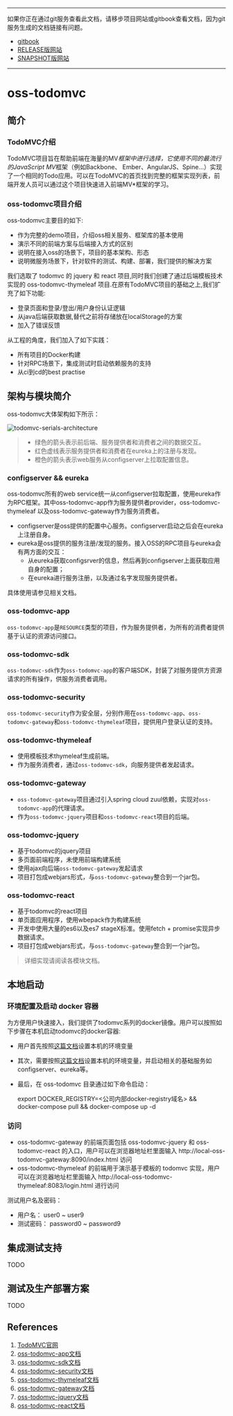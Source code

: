 -----
如果你正在通过git服务查看此文档，请移步项目网站或gitbook查看文档，因为git服务生成的文档链接有问题。
+ [gitbook](http://mvn-site.internal/oss-develop/gitbook)
+ [RELEASE版网站](http://mvn-site.internal/oss/staging)
+ [SNAPSHOT版网站](http://mvn-site.internal/oss-develop/staging)
-----

# oss-todomvc

## 简介
### TodoMVC介绍

TodoMVC项目旨在帮助前端在海量的MV*框架中进行选择，它使用不同的最流行的JavaScript MV*框架（例如Backbone、 Ember、AngularJS、Spine…）实现了一个相同的Todo应用。可以在TodoMVC的首页找到完整的框架实现列表，前端开发人员可以通过这个项目快速进入前端MV*框架的学习。

### oss-todomvc项目介绍

oss-todomvc主要目的如下:
+ 作为完整的demo项目，介绍oss相关服务、框架库的基本使用
+ 演示不同的前端方案与后端接入方式的区别
+ 说明在接入oss的场景下，项目的基本架构、形态
+ 说明微服务场景下，针对软件的测试、构建、部署，我们提供的解决方案
                 
我们选取了 todomvc 的 jquery 和 react 项目,同时我们创建了通过后端模板技术实现的 oss-todomvc-thymeleaf 项目.在原有TodoMVC项目的基础之上,我们扩充了如下功能:
+ 登录页面和登录/登出/用户身份认证逻辑
+ 从java后端获取数据,替代之前将存储放在localStorage的方案
+ 加入了错误反馈

从工程的角度，我们加入了如下实践：
+ 所有项目的Docker构建
+ 针对RPC场景下，集成测试时启动依赖服务的支持
+ 从ci到cd的best practise

## 架构与模块简介
oss-todomvc大体架构如下所示：

![todomvc-serials-architecture](src/readme/todomvc-serials-architecture.jpg)

> + 绿色的箭头表示前后端、服务提供者和消费者之间的数据交互。  
> + 红色虚线表示服务提供者和消费者在eureka上的注册与发现。  
> + 橙色的箭头表示web服务从configserver上拉取配置信息。  

### configserver && eureka

oss-todomvc所有的web service统一从configserver拉取配置，使用eureka作为RPC框架。其中oss-todomvc-app作为服务提供者provider，oss-todomvc-thymeleaf
以及oss-todomvc-gateway作为服务消费者。

+ configserver是oss提供的配置中心服务。configserver启动之后会在eureka上注册自身。
+ eureka是oss提供的服务注册/发现的服务。接入OSS的RPC项目与eureka会有两方面的交互：
    - 从eureka获取configsrver的信息，然后再到configserver上面获取应用自身的配置；
    - 在eureka进行服务注册，以及通过名字发现服务提供者。

具体使用请参见相关文档。

### oss-todomvc-app

`oss-todomvc-app`是`RESOURCE`类型的项目，作为服务提供者，为所有的消费者提供基于认证的资源访问接口。

### oss-todomvc-sdk

`oss-todomvc-sdk`作为`oss-todomvc-app`的客户端SDK，封装了对服务提供方资源请求的所有操作，供服务消费者调用。  

### oss-todomvc-security

`oss-todomvc-security`作为安全层，分别作用在`oss-todomvc-app`、`oss-todomvc-gateway`和`oss-todomvc-thymeleaf`项目，提供用户登录认证的支持。

### oss-todomvc-thymeleaf

+ 使用模板技术thymeleaf生成前端。
+ 作为服务消费者，通过`oss-todomvc-sdk`，向服务提供者发起请求。

### oss-todomvc-gateway

+ `oss-todomvc-gateway`项目通过引入spring cloud zuul依赖，实现对`oss-todomvc-app`的代理请求。
+ 作为`oss-todomvc-jquery`项目和`oss-todomvc-react`项目的后端。

### oss-todomvc-jquery

+ 基于todomvc的jquery项目
+ 多页面前端程序，未使用前端构建系统
+ 使用ajax向后端`oss-todomvc-gateway`发起请求
+ 项目打包成webjars形式，与`oss-todomvc-gateway`整合到一个jar包。

### oss-todomvc-react

+ 基于todomvc的react项目
+ 单页面应用程序，使用wbepack作为构建系统
+ 开发中使用大量的es6以及es7 stageX标准。使用fetch + promise实现异步数据请求。
+ 项目打包成webjars形式，与`oss-todomvc-gateway`整合到一个jar包。

> 详细实现请阅读各模块文档。

## 本地启动

### 环境配置及启动 docker 容器
为方便用户快速接入，我们提供了todomvc系列的docker镜像。用户可以按照如下步骤在本机启动todomvc的docker容器: 

+ 用户首先按照[这篇文档](http://mvn-site.internal/oss-develop/gitbook/docs/oss/CONTRIBUTION.html)设置本机的环境变量
+ 其次，需要按照[这篇文档](http://mvn-site.internal/oss-develop/gitbook/docs/oss-environment/)设置本机的环境变量，并启动相关的基础服务如configserver、eureka等。
+ 最后，在 oss-todomvc 目录通过如下命令启动：

    export DOCKER_REGISTRY=<公司内部docker-registry域名> && \
    docker-compose pull && docker-compose up -d

### 访问
+ oss-todomvc-gateway 的前端页面包括 oss-todomvc-jquery 和 oss-todomvc-react 的入口，用户可以在浏览器地址栏里面输入 http://local-oss-todomvc-gateway:8090/index.html 访问
+ oss-todomvc-thymeleaf 的前端用于演示基于模板的 todomvc 实现，用户可以在浏览器地址栏里面输入 http://local-oss-todomvc-thymeleaf:8083/login.html 进行访问

测试用户名及密码：
+ 用户名： user0 ~ user9
+ 测试密码： password0 ~ password9

## 集成测试支持


TODO

## 测试及生产部署方案

TODO

## References
1. [TodoMVC官网](http://todomvc.com/)
2. [oss-todomvc-app文档](oss-todomvc-app/README.md)
3. [oss-todomvc-sdk文档](oss-todomvc-sdk/README.md)
4. [oss-todomvc-security文档](oss-todomvc-security/README.md)
5. [oss-todomvc-thymeleaf文档](oss-todomvc-thymeleaf/README.md)
6. [oss-todomvc-gateway文档](oss-todomvc-gateway/README.md)
7. [oss-todomvc-jquery文档](oss-todomvc-jquery/README.md)
8. [oss-todomvc-react文档](oss-todomvc-react/README.md)
